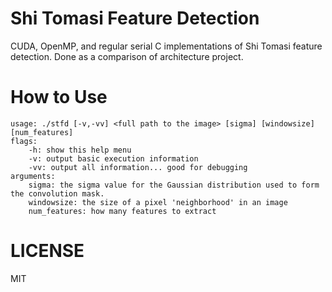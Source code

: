 Shi Tomasi Feature Detection
===

CUDA, OpenMP, and regular serial C implementations of Shi Tomasi feature detection. Done as a comparison of architecture project.

# How to Use

```
usage: ./stfd [-v,-vv] <full path to the image> [sigma] [windowsize] [num_features]
flags:
	-h: show this help menu
	-v: output basic execution information
	-vv: output all information... good for debugging
arguments:
	sigma: the sigma value for the Gaussian distribution used to form the convolution mask.
	windowsize: the size of a pixel 'neighborhood' in an image
	num_features: how many features to extract
```

# LICENSE

MIT